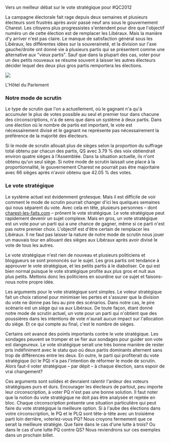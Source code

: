 Vers un meilleur débat sur le vote stratégique pour #QC2012



<p>La campagne électorale fait rage depuis deux semaines et plusieurs électeurs sont frustrés après avoir passé neuf ans sous le gouvernement Charest. Les citoyens plus progressistes s'entendent pour dire que l'objectif numéro un de cette élection est de remplacer les Libéraux. Mais la manière d'y arriver n'est pas claire. Le manque de satisfaction général sous les Libéraux, les différentes idées sur la souveraineté, et la division sur l'axe gauche/droite ont donné vie à plusieurs partis qui se présentent comme une alternative aux "vieux partis". Sauf que dans la plupart des cas, voter pour un des petits nouveaux se résume souvent à laisser les autres électeurs décider <span class="highlight">lequel des deux plus gros partis remportera</span> les élections.</p>


<div class="img"><a href="http://www.henaff-bagnolet.ac-creteil.fr/IMG/arton293.jpg?1317834192"><img src="http://www.henaff-bagnolet.ac-creteil.fr/IMG/arton293.jpg?1317834192"></a><p>L'Hôtel du Parlement</p></div>

<h3>Notre mode de scrutin</h3>

<p>Le type de scrutin que l'on a actuellement, où le gagnant n'a qu'à accumuler le plus de votes possible au seul et premier tour dans chacune des circonscriptions, n'a de sens que dans un système à deux partis. Dans une élection où <span class="highlight">le nombre de partis est important, le vote est nécessairement divisé</span> et le gagnant ne représente pas nécessairement la préférence de la majorité des électeurs.</p>

<p>Si le mode de scrutin allouait plus de sièges selon la proportion du suffrage total obtenu par chacun des partis, QS avec 3.79 % des voix obtiendrait environ quatre sièges à l'Assemblée. Dans la situation actuelle, ils n'ont obtenu qu'un seul siège. Si notre mode de scrutin laissait une place à la proportionnalité, le gouvernement Charest ne pourrait pas être majoritaire avec 66 sièges après n'avoir obtenu que 42.05 % des votes.</p>

<h3>Le vote stratégique</h3>

<p>Le système actuel est évidemment grotesque. Mais il est difficile de voir comment le mode de scrutin pourrait changer d'ici les quelques semaines qui nous séparent du vote. Avec cela en tête, plusieurs personnes &ndash; dont <a href="/">charest-les-faits.com</a> &ndash; prônent le vote stratégique. Le vote stratégique peut rapidement devenir un sujet complexe. Mais en gros, un vote stratégique est un <span class="highlight">vote pour un parti qui a une chance de gagner</span>, même si ce parti n'est pas notre premier choix. L'objectif est d'être certain de remplacer les Libéraux. Il ne faut pas laisser la nature de notre mode de scrutin nous jouer un mauvais tour en allouant des sièges aux Libéraux après avoir divisé le vote de tous les autres.</p>

<p>Le vote stratégique n'est rien de nouveau et plusieurs politiciens et bloggueurs se sont prononcés sur le sujet. Les gros partis ont tendance à approuver le vote stratégique, et les petits partis à le diaboliser. Ce qui est bien normal puisque le vote stratégique profite aux plus gros et nuit aux plus petits. Mettons donc les politiciens en sourdine sur ce sujet et faisons-nous notre propre idée.</p>

<p>Les arguments pour le vote stratégique sont simples. Le voteur stratégique fait un choix rationel pour minimiser les pertes et s'assurer que la division du vote ne donne pas lieu au pire des scénarios. Dans notre cas, le pire scénario est un siège qui va aux Libéraux. De toute façon, étant donné notre mode de scrutin actuel, un vote pour un parti qui n'obtient que des poussières dans les intentions de vote n'aurait aucun impact sur l'allocation du siège. Et ce qui compte au final, c'est le nombre de sièges.</p>

<p>Certains ont avancé des points importants contre le vote stratégique. Les sondages peuvent se tromper et se fier aux sondages pour guider son vote est dangeureux. Le vote stratégique serait une très bonne manière de rester pris indéfiniment avec le statu quo où deux partis dominants alternent sans trop de différences entre les deux. En outre, le parti qui profiterait du vote stratégique (ici le PQ) n'a pas l'intention de réformer le mode de scrutin. Alors faut-il voter stratégique &ndash; par dépit &ndash; à chaque élection, sans espoir de vrai changement?</p>

<p>Ces arguments sont solides et devraient ralentir l'ardeur des voteurs stratégiques purs et durs. Encourager les électeurs de partout, peu importe leur circonscription, à voter PQ n'est pas une bonne solution. Il faut noter que la notion du vote stratégique ne doit pas être analysée et rejetée en bloc. <span class="highlight">Chaque circonscription présente une situation particulière</span> qui peut faire du vote stratégique la meilleure option. Si à l'aube des élections dans votre circonscription, le PQ et le PLQ sont tête-à-tête avec un troisième parti loin derrière, voteriez-vous PQ? Nous croyons fermement que ce serait la meilleure stratégie. Que faire dans le cas d'une lutte à trois? Ou dans le cas d'une lutte PQ contre QS? Nous reviendrons sur ces exemples dans un prochain billet.</p>
